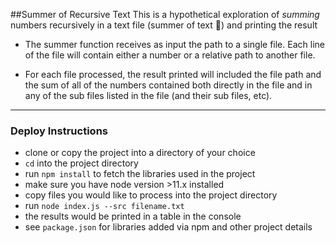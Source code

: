 ##Summer of Recursive Text
This is a hypothetical exploration of _summing_ numbers recursively in a text file (summer of text 🤔) and printing the result

- The summer function receives as input the path to a single file. Each line of the file will contain either a number or a relative path to another file.

- For each file processed, the result printed will included the file path and the sum of all of the numbers contained both directly in the file and in any of the sub files listed in the file (and their sub files, etc).

<hr>

### Deploy Instructions
- clone or copy the project into a directory of your choice
- `cd` into the project directory
- run `npm install` to fetch the libraries used in the project
- make sure you have node version >11.x installed
- copy files you would like to process into the project directory
- run `node index.js --src filename.txt`
- the results would be printed in a table in the console
- see `package.json` for libraries added via npm and other project details

